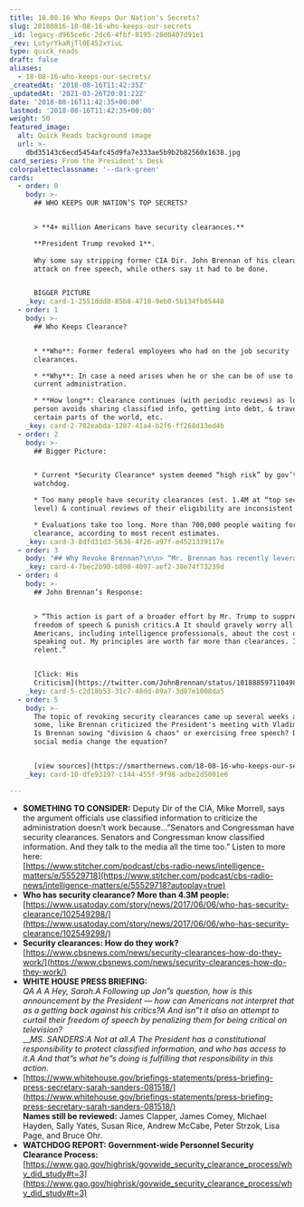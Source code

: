 ```yaml
---
title: 18.08.16 Who Keeps Our Nation's Secrets?
slug: 20180816-18-08-16-who-keeps-our-secrets
_id: legacy-d965ce6c-2dc6-4fbf-8195-28d0407d91e1
_rev: LotyrYkaRjTl0E452xYiuL
type: quick_reads
draft: false
aliases:
  - 18-08-16-who-keeps-our-secrets/
_createdAt: '2018-08-16T11:42:35Z'
_updatedAt: '2021-03-26T20:01:22Z'
date: '2018-08-16T11:42:35+00:00'
lastmod: '2018-08-16T11:42:35+00:00'
weight: 50
featured_image:
  alt: Quick Reads background image
  url: >-
    dbd35143c6ecd5454afc45d9fa7e333ae5b9b2b82560x1638.jpg
card_series: From the President's Desk
colorpaletteclassname: '--dark-green'
cards:
  - order: 0
    body: >-
      ## WHO KEEPS OUR NATION’S TOP SECRETS?


      > **4+ million Americans have security clearances.**  

      **President Trump revoked 1**.  
        
      Why some say stripping former CIA Dir. John Brennan of his clearance is an
      attack on free speech, while others say it had to be done.


      BIGGER PICTURE
    _key: card-1-2551ddd8-85b8-4718-9eb0-5b134fb85448
  - order: 1
    body: >-
      ## Who Keeps Clearance?


      * **Who**: Former federal employees who had on the job security
      clearances.

      * **Why**: In case a need arises when he or she can be of use to the
      current administration.

      * **How long**: Clearance continues (with periodic reviews) as long as
      person avoids sharing classified info, getting into debt, & traveling to
      certain parts of the world, etc.
    _key: card-2-782eabda-1207-41a4-b2f6-ff268d13ed4b
  - order: 2
    body: >-
      ## Bigger Picture:


      * Current *Security Clearance* system deemed “high risk” by gov’t
      watchdog.

      * Too many people have security clearances (est. 1.4M at “top secret”
      level) & continual reviews of their eligibility are inconsistent.

      * Evaluations take too long. More than 700,000 people waiting for security
      clearance, according to most recent estimates.
    _key: card-3-8dfd31d3-5636-4f26-a97f-e4521339117e
  - order: 3
    body: "## Why Revoke Brennan?\n\n> “Mr. Brennan has recently leveraged his status as a former high-ranking official with access to highly sensitive information to make a series of unfounded and outrageous allegations a\x14 wild outbursts on the Internet and television a\x14 about this administration.\"  \n  \n  \n  \nPresident Trump"
    _key: card-4-7bec2b90-b800-4097-aef2-38e74f73239d
  - order: 4
    body: >-
      ## John Brennan’s Response:


      > “This action is part of a broader effort by Mr. Trump to suppress
      freedom of speech & punish critics.A It should gravely worry all
      Americans, including intelligence professionals, about the cost of
      speaking out. My principles are worth far more than clearances. I will not
      relent.”


      [Click: His
      Criticism](https://twitter.com/JohnBrennan/status/1018885971104985093)
    _key: card-5-c2d18b53-31c7-48dd-89a7-3d87e1008da5
  - order: 5
    body: >-
      The topic of revoking security clearances came up several weeks ago when
      some, like Brennan criticized the President's meeting with Vladimir Putin.
      Is Brennan sowing "division & chaos" or exercising free speech? Does
      social media change the equation?


      [view sources](https://smarthernews.com/18-08-16-who-keeps-our-secrets/)
    _key: card-10-dfe93197-c144-455f-9f98-adbe2d5001e6

---
```

* **SOMETHING TO CONSIDER:** Deputy Dir of the CIA, Mike Morrell, says the argument officials use classified information to criticize the administration doesn’t work because…”Senators and Congressman have security clearances. Senators and Congressman know classified information. And they talk to the media all the time too.” Listen to more here:  
[https://www.stitcher.com/podcast/cbs-radio-news/intelligence-matters/e/55529718](https://www.stitcher.com/podcast/cbs-radio-news/intelligence-matters/e/55529718?autoplay=true)
* **Who has security clearance? More than 4.3M people:**  
[https://www.usatoday.com/story/news/2017/06/06/who-has-security-clearance/102549298/](https://www.usatoday.com/story/news/2017/06/06/who-has-security-clearance/102549298/)
* **Security clearances: How do they work?**  
[https://www.cbsnews.com/news/security-clearances-how-do-they-work/](https://www.cbsnews.com/news/security-clearances-how-do-they-work/)
* **WHITE HOUSE PRESS BRIEFING:**  
_QA A A Hey, Sarah.A Following up Jon”s question, how is this announcement by the President — how can Americans not interpret that as a getting back against his critics?A And isn”t it also an attempt to curtail their freedom of speech by penalizing them for being critical on television?_  
___MS. SANDERS:A Not at all.A The President has a constitutional responsibility to protect classified information, and who has access to it.A And that”s what he”s doing is fulfilling that responsibility in this action._
* [https://www.whitehouse.gov/briefings-statements/press-briefing-press-secretary-sarah-sanders-081518/](https://www.whitehouse.gov/briefings-statements/press-briefing-press-secretary-sarah-sanders-081518/)  
**Names still be reviewed:** James Clapper, James Comey, Michael Hayden, Sally Yates, Susan Rice, Andrew McCabe, Peter Strzok, Lisa Page, and Bruce Ohr.
* **WATCHDOG REPORT: Government-wide Personnel Security Clearance Process:**  
[https://www.gao.gov/highrisk/govwide_security_clearance_process/why_did_study#t=3](https://www.gao.gov/highrisk/govwide_security_clearance_process/why_did_study#t=3)